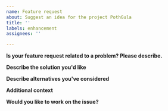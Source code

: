 ```yaml
---
name: Feature request
about: Suggest an idea for the project PothGula
title: ''
labels: enhancement
assignees: ''

---
```


**Is your feature request related to a problem? Please describe.**  
<!--A clear and concise description of what the problem is.-->

**Describe the solution you'd like**  
<!--A clear and concise description of what you want to happen.-->

**Describe alternatives you've considered**  
<!--A clear and concise description of any alternative solutions or features you've considered.-->

**Additional context**  
<!--Add any other context or screenshots about the feature request here.-->

**Would you like to work on the issue?**

<!--Let us know if this issue should be assigned to you or tell us who you think could help to solve this issue.-->
